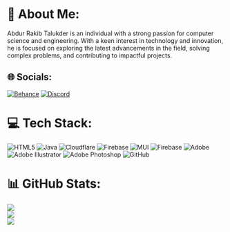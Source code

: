 # 💫 About Me:
Abdur Rakib Talukder is an individual with a strong passion for computer science and engineering. With a keen interest in technology and innovation, he is focused on exploring the latest advancements in the field, solving complex problems, and contributing to impactful projects.


## 🌐 Socials:
[![Behance](https://img.shields.io/badge/Behance-1769ff?logo=behance&logoColor=white)](https://behance.net/abdurrtalukde1) [![Discord](https://img.shields.io/badge/Discord-%237289DA.svg?logo=discord&logoColor=white)](https://discord.gg/https://discord.gg/ywSg3gYV9j) 

# 💻 Tech Stack:
![HTML5](https://img.shields.io/badge/html5-%23E34F26.svg?style=for-the-badge&logo=html5&logoColor=white) ![Java](https://img.shields.io/badge/java-%23ED8B00.svg?style=for-the-badge&logo=openjdk&logoColor=white) ![Cloudflare](https://img.shields.io/badge/Cloudflare-F38020?style=for-the-badge&logo=Cloudflare&logoColor=white) ![Firebase](https://img.shields.io/badge/firebase-%23039BE5.svg?style=for-the-badge&logo=firebase) ![MUI](https://img.shields.io/badge/MUI-%230081CB.svg?style=for-the-badge&logo=mui&logoColor=white) ![Firebase](https://img.shields.io/badge/firebase-a08021?style=for-the-badge&logo=firebase&logoColor=ffcd34) ![Adobe](https://img.shields.io/badge/adobe-%23FF0000.svg?style=for-the-badge&logo=adobe&logoColor=white) ![Adobe Illustrator](https://img.shields.io/badge/adobe%20illustrator-%23FF9A00.svg?style=for-the-badge&logo=adobe%20illustrator&logoColor=white) ![Adobe Photoshop](https://img.shields.io/badge/adobe%20photoshop-%2331A8FF.svg?style=for-the-badge&logo=adobe%20photoshop&logoColor=white) ![GitHub](https://img.shields.io/badge/github-%23121011.svg?style=for-the-badge&logo=github&logoColor=white)
# 📊 GitHub Stats:
![](https://github-readme-stats.vercel.app/api?username=Abdur-Rakib-Talukder&theme=dark&hide_border=true&include_all_commits=false&count_private=false)<br/>
![](https://github-readme-streak-stats.herokuapp.com/?user=Abdur-Rakib-Talukder&theme=dark&hide_border=true)<br/>
![](https://github-readme-stats.vercel.app/api/top-langs/?username=Abdur-Rakib-Talukder&theme=dark&hide_border=true&include_all_commits=false&count_private=false&layout=compact)

<!-- Proudly created with GPRM ( https://gprm.itsvg.in ) -->
